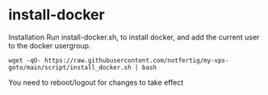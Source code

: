 # install-docker

Installation
Run install-docker.sh, to install docker, and add the current user to the docker usergroup.
```
wget -qO- https://raw.githubusercontent.com/notfertig/my-vps-goto/main/script/install_docker.sh | bash
```
You need to reboot/logout for changes to take effect
